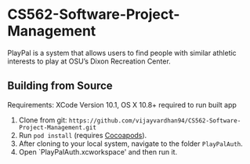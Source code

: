 # CS562-Software-Project-Management
PlayPal is a system that allows users to find people with similar athletic interests to play at OSU’s Dixon Recreation Center.

Building from Source
--------------------
Requirements: XCode Version 10.1, OS X 10.8+ required to run built app

1. Clone from git:
    `https://github.com/vijayvardhan94/CS562-Software-Project-Management.git`
2. Run `pod install` (requires [Cocoapods](http://cocoapods.org)).
3. After cloning to your local system, navigate to the folder `PlayPalAuth`.
4. Open `PlayPalAuth.xcworkspace' and then run it.


